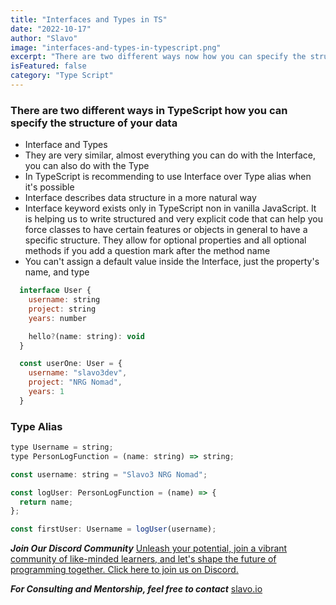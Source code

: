 ```yaml
---
title: "Interfaces and Types in TS"
date: "2022-10-17"
author: "Slavo"
image: "interfaces-and-types-in-typescript.png"
excerpt: "There are two different ways now how you can specify the structure of your data."
isFeatured: false
category: "Type Script"
---
```


### There are two different ways in TypeScript how you can specify the structure of your data

- Interface and Types
- They are very similar, almost everything you can do with the Interface, you can also do with the Type
- In TypeScript is recommending to use Interface over Type alias when it's possible
- Interface describes data structure in a more natural way
- Interface keyword exists only in TypeScript non in vanilla JavaScript. It is helping us to write structured and very explicit code that can help you force classes to have certain features or objects in general to have a specific structure. They allow for optional properties and all optional methods if you add a question mark after the method name
- You can't assign a default value inside the Interface, just the property's name, and type

```js
  interface User {
    username: string
    project: string
    years: number

    hello?(name: string): void
  }

  const userOne: User = {
    username: "slavo3dev",
    project: "NRG Nomad",
    years: 1
  }
```

### Type Alias

```js
type Username = string;
type PersonLogFunction = (name: string) => string;

const username: string = "Slavo3 NRG Nomad";

const logUser: PersonLogFunction = (name) => {
  return name;
};

const firstUser: Username = logUser(username);
```

**_Join Our Discord Community_** [Unleash your potential, join a vibrant community of like-minded learners, and let's shape the future of programming together. Click here to join us on Discord.](https://discord.gg/KXVHbAeb)

**_For Consulting and Mentorship, feel free to contact_** [slavo.io](/contact)
